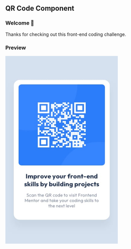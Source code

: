##  QR Code Component

### Welcome 👋

Thanks for checking out this front-end coding challenge.

### Preview

<img src="./design/mobile-design.jpg" width="350" height="585" />
